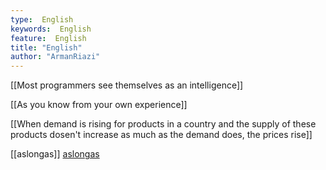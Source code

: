 ```yaml
---
type:  English
keywords:  English
feature:  English
title: "English"
author: "ArmanRiazi"
---
```



[[Most programmers see themselves as an intelligence]] 

[[As you know from your own experience]]

[[When demand is rising for products in a country and the supply of these products dosen't increase as much as the demand does, the prices rise]]


[[aslongas]]
[aslongas](aslongas.md)

